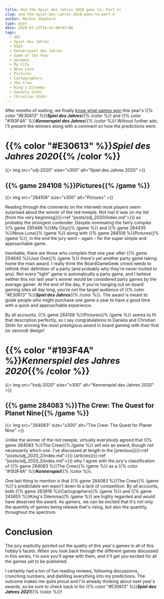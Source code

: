 ```yaml
---
title: And the Spiel des Jahres 2020 goes to… Part 4!
slug: and-the-spiel-des-jahres-2020-goes-to-part-4
author: Markus Shepherd
type: post
date: 2020-07-22T14:42:00+03:00
tags:
  - SdJ
  - Spiel des Jahres
  - KSdJ
  - Kennerspiel des Jahres
  - Game of the Year
  - Germany
  - My City
  - Nova Luna
  - Pictures
  - Cartographers
  - The Crew
  - King's Dilemma
  - Daniela Stöhr
  - Christian Stöhr
---
```


After months of waiting, we finally [know what games won](https://www.spiel-des-jahres.de/die-gewinner-2020-stehen-fest/) this year's {{% color "#E30613" %}}***Spiel des Jahres***{{% /color %}} and {{% color "#193F4A" %}}***Kennerspiel des Jahres***{{% /color %}}! Without further ado, I'll present the winners along with a comment on how the predictions went.


# {{% color "#E30613" %}}*Spiel des Jahres 2020*{{% /color %}}

{{< img src="sdj-2020" size="x300" alt="Spiel des Jahres 2020" >}}

## {{% game 284108 %}}Pictures{{% /game %}}

{{< img src="284108" size="x300" alt="Pictures" >}}

Reading through the comments on the interweb most players seem surprised about the winner of the red meeple. Not me! It was on my list [from the very beginning]({{<ref "posts/sdj_2020/index.md">}}) as probably the strongest contender. Despite nominating the fairly complex {{% game 295486 %}}My City{{% /game %}} and {{% game 284435 %}}Nova Luna{{% /game %}} along with {{% game 284108 %}}Pictures{{% /game %}}, in the end the jury went – again – for the super simple and approachable game.

Inevitable, there are those who complain that one year after {{% game 254640 %}}Just One{{% /game %}} there's yet another party game taking home the main award. I really think the BoardGameGeek crowd needs to rethink their definition of a party (and probably why they're never invited to any). Not every "light" game is automatically a party game, and I believe neither this nor last year's winner would be considered party games by the average gamer. At the end of the day, if you're hanging out on board gaming sites all day long, you're not the target audience of {{% color "#E30613" %}}***Spiel des Jahres***{{% /color %}}. The award is meant to guide people who might purchase one game a year to have a good time with a quick and approachable experience.

By all accounts, {{% game 284108 %}}Pictures{{% /game %}} seems to fit that description perfectly, so I say congratulations to Daniela and Christian Stöhr for winning the most prestigious award in board gaming with their first (or second) design!


# {{% color "#193F4A" %}}*Kennerspiel des Jahres 2020*{{% /color %}}

{{< img src="ksdj-2020" size="x300" alt="Kennerspiel des Jahres 2020" >}}


## {{% game 284083 %}}The Crew: The Quest for Planet Nine{{% /game %}}

{{< img src="284083" size="x300" alt="The Crew: The Quest for Planet Nine" >}}

Unlike the winner of the red meeple, virtually everybody agreed that {{% game 284083 %}}The Crew{{% /game %}} will win an award, though not necessarily *which one*. I've discussed at length in the [previous]({{<ref "posts/sdj_2020_2/index.md">}}) [articles]({{<ref "posts/sdj_2020_3/index.md">}}) why I agree with the jury's classification of {{% game 284083 %}}The Crew{{% /game %}} as a {{% color "#193F4A" %}}***Kennerspiel***{{% /color %}}.

One last thing to mention is that {{% game 284083 %}}The Crew{{% /game %}}'s predictable win wasn't down to a lack of competition. By all accounts, both {{% game 263918 %}}Cartographers{{% /game %}} and {{% game 245655 %}}King's Dilemma{{% /game %}} are highly regarded and would have deserved the award. As gamers, we can be excited that it's not only the quantity of games being release that's rising, but also the quantity, throughout the spectrum.


# Conclusion

The jury explicitly pointed out the quality of this year's games in all of this hobby's facets. When you look back through the different games discussed in this series, I'm sure you'll agree with them, and it'll get you excited for all the games yet to be published.

I certainly had a ton of fun reading reviews, following discussions, crunching numbers, and distilling everything into my predictions. The outcome makes me quite proud and I'm already thinking about next year's awards, so be sure to check back in for {{% color "#E30613" %}}***Spiel des Jahres 2021***{{% /color %}}!
